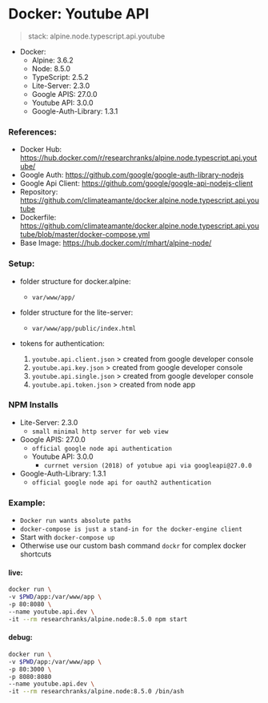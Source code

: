 # Docker: Youtube API #
 > stack: alpine.node.typescript.api.youtube

- Docker:
	- Alpine: 3.6.2
	- Node: 8.5.0
	- TypeScript: 2.5.2
	- Lite-Server: 2.3.0
	- Google APIS: 27.0.0
	- Youtube API: 3.0.0
	- Google-Auth-Library: 1.3.1

### References: ### 
 - Docker Hub: https://hub.docker.com/r/researchranks/alpine.node.typescript.api.youtube/
 - Google Auth: https://github.com/google/google-auth-library-nodejs
 - Google Api Client: https://github.com/google/google-api-nodejs-client
 - Repository: https://github.com/climateamante/docker.alpine.node.typescript.api.youtube
 - Dockerfile: https://github.com/climateamante/docker.alpine.node.typescript.api.youtube/blob/master/docker-compose.yml
 - Base Image: https://hub.docker.com/r/mhart/alpine-node/



### Setup: ###
 - folder structure for docker.alpine:
    - ``var/www/app/``

 - folder structure for the lite-server:
    -  ``var/www/app/public/index.html``

 - tokens for authentication:
	1. ``youtube.api.client.json``
			> created from google developer console
	1. ``youtube.api.key.json``
			> created from google developer console
	1. ``youtube.api.single.json``
			> created from google developer console
	1. ``youtube.api.token.json``
			> created from node app
	
### NPM Installs ###
 
 - Lite-Server: 2.3.0
    - ``small minimal http server for web view``
 - Google APIS: 27.0.0
	- ``official google node api authentication``
	- Youtube API: 3.0.0
		- ``currnet version (2018) of yotubue api via googleapi@27.0.0``
 - Google-Auth-Library: 1.3.1
	- ``official google node api for oauth2 authentication``

### Example: ###

 - ``Docker run wants absolute paths``
 - ``docker-compose is just a stand-in for the docker-engine client``
 - Start with ``docker-compose up``
 - Otherwise use our custom bash command ``dockr`` for complex docker shortcuts

#### live:

```bash
docker run \
-v $PWD/app:/var/www/app \
-p 80:8080 \
--name youtube.api.dev \
-it --rm researchranks/alpine.node:8.5.0 npm start
```

#### debug:

```bash
docker run \
-v $PWD/app:/var/www/app \
-p 80:3000 \
-p 8080:8080
--name youtube.api.dev \
-it --rm researchranks/alpine.node:8.5.0 /bin/ash
```